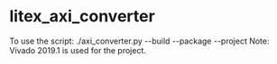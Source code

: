 # litex_axi_converter

To use the script: ./axi_converter.py --build --package --project
Note: Vivado 2019.1 is used for the project.